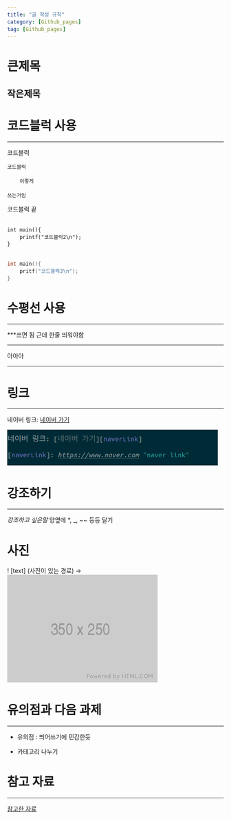 ```yaml
---
title: "글 작성 규칙"
category: [Github_pages]
tag: [Github_pages]
---
```

큰제목
======

작은제목
-------

# 코드블럭 사용

***
코드블럭
	
	코드블럭
	
		이렇게
		
	쓰는거임

코드블럭 끝

<pre>
<code>
int main(){
	printf("코드블럭2\n");
}
</code>
</pre>

```c
int main(){
	pritf("코드블럭3\n");
}
```

# 수평선 사용

***
***쓰면 됨
근데 한줄 띄워야함

***

아아아

------



# 링크

***
네이버 링크: [네이버 가기][naverLink]

[naverLink]: https://www.naver.com "naver link"

![way to link](/assets/way_to_link.png)

# 강조하기

***
*강조하고 싶은말* 양옆에 *, _, ~~ 등등 달기

# 사진
! [text] (사진이 있는 경로) ->
![alt text](/assets/350x250.png)

# 유의점과 다음 과제

***
* 유의점 : 띄어쓰기에 민감한듯

* 카테고리 나누기

# 참고 자료

***
[참고한 자료][reference]

[reference]: https://gist.github.com/ihoneymon/652be052a0727ad59601 "refer"

